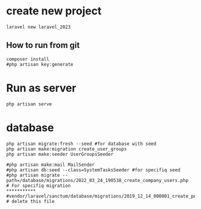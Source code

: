 # create new project
    laravel new laravel_2023
## How to run from git
    composer install
    #php artisan key:generate
# Run as server
    php artisan serve
# database
    php artisan migrate:fresh --seed #for database with seed
    php artisan make:migration create_user_groups 
    php artisan make:seeder UserGroupsSeeder 

    #php artisan make:mail MailSender 
    #php artisan db:seed --class=SystemTasksSeeder #for specifiq seed
    #php artisan migrate --path=/database/migrations/2022_03_24_190538_create_company_users.php  # For specifiq migration
    ***********
    #vendor/laravel/sanctum/database/migrations/2019_12_14_000001_create_personal_access_tokens_table.php # delete this file
